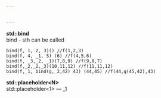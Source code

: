 ```yaml
---


---
```


<p><strong>std::bind</strong><br>
bind - sth can be called</p>
<pre><code>bind(f, 1, 2, 3)() //f(1,2,3)
bind(f, 4, _1, 5) (6) //f(4,5,6)
bind(f, _3,_2, _1)(7,8,9) //f(9,8,7)
bind(f,_2,_2,_3)(10,11,12) //f(11,11,12)
bind(f,_1, bind(g,_2,42) 43) (44,45) //f(44,g(45,42),43)
</code></pre>
<p><strong>std::placeholder&lt;N&gt;</strong><br>
std::placeholder&lt;1&gt; — _1</p>

